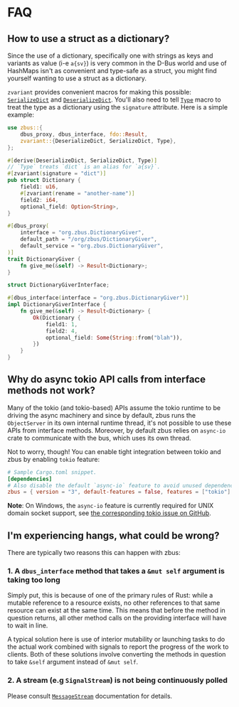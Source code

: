 # FAQ

## How to use a struct as a dictionary?

Since the use of a dictionary, specifically one with strings as keys and variants as value (i-e
`a{sv}`) is very common in the D-Bus world and use of HashMaps isn't as convenient and type-safe as
a struct, you might find yourself wanting to use a struct as a dictionary.

`zvariant` provides convenient macros for making this possible: [`SerializeDict`] and
[`DeserializeDict`]. You'll also need to tell [`Type`] macro to treat the type as a dictionary using
the `signature` attribute. Here is a simple example:

```rust
use zbus::{
    dbus_proxy, dbus_interface, fdo::Result,
    zvariant::{DeserializeDict, SerializeDict, Type},
};

#[derive(DeserializeDict, SerializeDict, Type)]
// `Type` treats `dict` is an alias for `a{sv}`.
#[zvariant(signature = "dict")]
pub struct Dictionary {
    field1: u16,
    #[zvariant(rename = "another-name")]
    field2: i64,
    optional_field: Option<String>,
}

#[dbus_proxy(
    interface = "org.zbus.DictionaryGiver",
    default_path = "/org/zbus/DictionaryGiver",
    default_service = "org.zbus.DictionaryGiver",
)]
trait DictionaryGiver {
    fn give_me(&self) -> Result<Dictionary>;
}

struct DictionaryGiverInterface;

#[dbus_interface(interface = "org.zbus.DictionaryGiver")]
impl DictionaryGiverInterface {
    fn give_me(&self) -> Result<Dictionary> {
        Ok(Dictionary {
            field1: 1,
            field2: 4,
            optional_field: Some(String::from("blah")),
        })
    }
}
```

## Why do async tokio API calls from interface methods not work?

Many of the tokio (and tokio-based) APIs assume the tokio runtime to be driving the async machinery
and since by default, zbus runs the `ObjectServer` in its own internal runtime thread, it's not
possible to use these APIs from interface methods. Moreover, by default zbus relies on `async-io`
crate to communicate with the bus, which uses its own thread.

Not to worry, though! You can enable tight integration between tokio and zbus by enabling `tokio`
feature:

```toml
# Sample Cargo.toml snippet.
[dependencies]
# Also disable the default `async-io` feature to avoid unused dependencies.
zbus = { version = "3", default-features = false, features = ["tokio"] }
```

**Note**: On Windows, the `async-io` feature is currently required for UNIX domain socket support,
see [the corresponding tokio issue on GitHub][tctiog].

## I'm experiencing hangs, what could be wrong?

There are typically two reasons this can happen with zbus:

### 1. A `dbus_interface` method that takes a `&mut self` argument is taking too long

Simply put, this is because of one of the primary rules of Rust: while a mutable reference to a
resource exists, no other references to that same resource can exist at the same time. This means
that before the method in question returns, all other method calls on the providing interface will
have to wait in line.

A typical solution here is use of interior mutability or launching tasks to do the actual work
combined with signals to report the progress of the work to clients. Both of these solutions
involve converting the methods in question to take `&self` argument instead of `&mut self`.

### 2. A stream (e.g `SignalStream`) is not being continuously polled

Please consult [`MessageStream`] documentation for details.

[tctiog]: https://github.com/tokio-rs/tokio/issues/2201
[`Type`]: https://docs.rs/zvariant/3.1.0/zvariant/derive.Type.html
[`SerializeDict`]: https://docs.rs/zvariant/3.0.0/zvariant/derive.SerializeDict.html
[`DeserializeDict`]: https://docs.rs/zvariant/3.0.0/zvariant/derive.DeserializeDict.html
[`MessageStream`]: https://docs.rs/zbus/2.3.2/zbus/struct.MessageStream.html
